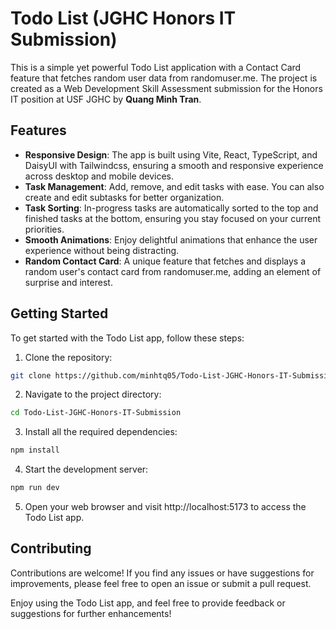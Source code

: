 # Todo List (JGHC Honors IT Submission)


This is a simple yet powerful Todo List application with a Contact Card feature that fetches random user data from randomuser.me. The project is created as a Web Development Skill Assessment submission for the Honors IT position at USF JGHC by **Quang Minh Tran**.

## Features
- **Responsive Design**: The app is built using Vite, React, TypeScript, and DaisyUI with Tailwindcss, ensuring a smooth and responsive experience across desktop and mobile devices.
- **Task Management**: Add, remove, and edit tasks with ease. You can also create and edit subtasks for better organization.
- **Task Sorting**: In-progress tasks are automatically sorted to the top and finished tasks at the bottom, ensuring you stay focused on your current priorities.
- **Smooth Animations**: Enjoy delightful animations that enhance the user experience without being distracting.
- **Random Contact Card**: A unique feature that fetches and displays a random user's contact card from randomuser.me, adding an element of surprise and interest.

## Getting Started
To get started with the Todo List app, follow these steps:

1. Clone the repository:
```bash
git clone https://github.com/minhtq05/Todo-List-JGHC-Honors-IT-Submission.git
```

2. Navigate to the project directory:
```bash
cd Todo-List-JGHC-Honors-IT-Submission
```

3. Install all the required dependencies:
```bash
npm install
```

4. Start the development server:
```bash
npm run dev
```

5. Open your web browser and visit http://localhost:5173 to access the Todo List app.


## Contributing

Contributions are welcome! If you find any issues or have suggestions for improvements, please feel free to open an issue or submit a pull request.

Enjoy using the Todo List app, and feel free to provide feedback or suggestions for further enhancements! 



